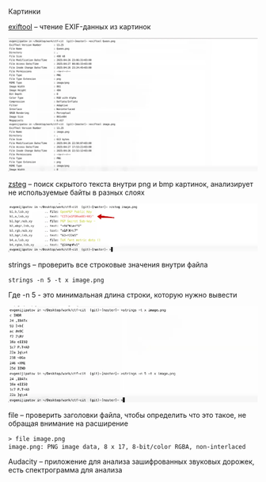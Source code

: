 
Картинки

[exiftool](https://github.com/exiftool/exiftool) – чтение EXIF-данных из картинок

![](./assets/image-2.webp)


[zsteg](https://github.com/zed-0xff/zsteg) – поиск скрытого текста внутри png и bmp картинок, анализирует не используемые байты в разных слоях

![](./assets/image-1.webp)

strings – проверить все строковые значения внутри файла
```
strings -n 5 -t x image.png
```
Где -n 5 - это минимальная длина строки, которую нужно вывести

![](./assets/image-3.webp)

file – проверить заголовки файла, чтобы определить что это такое, не обращая внимание на расширение 
```
> file image.png
image.png: PNG image data, 8 x 17, 8-bit/color RGBA, non-interlaced
```

Audacity – приложение для анализа зашифрованных звуковых дорожек, есть спектрограмма для анализа
